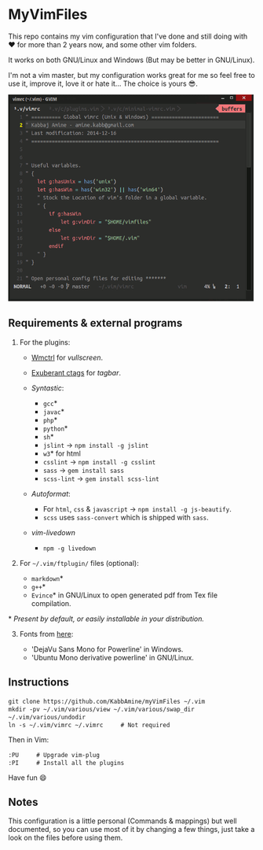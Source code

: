 # MyVimFiles

This repo contains my vim configuration that I've done and still doing with :heart: for more than 2 years now, and some other vim folders.

It works on both GNU/Linux and Windows (But may be better in GNU/Linux).

I'm not a vim master, but my configuration works great for me so feel free to use it, improve it, love it or hate it... The choice is yours :sunglasses:.

![My vim](.img/myVim.png)

## Requirements & external programs

1. For the plugins:
	
	- [Wmctrl](http://tomas.styblo.name/wmctrl/) for *vullscreen*.

	- [Exuberant ctags](http://ctags.sourceforge.net/) for *tagbar*.
		
	- *Syntastic*:

		- `gcc`*
		- `javac`*
		- `php`*
		- `python`*
		- `sh`*
		- `jslint`    ->  `npm install -g jslint`
		- `w3`* for html
		- `csslint`   ->  `npm install -g csslint`
		- `sass`      ->  `gem install sass`
		- `scss-lint` ->  `gem install scss-lint`

	- *Autoformat*:
		
		- For `html`, `css` & `javascript` -> `npm install -g js-beautify`.
		- `scss` uses `sass-convert` which is shipped with `sass`.
	
	- *vim-livedown*

		- `npm -g livedown`

2. For `~/.vim/ftplugin/` files (optional):
	- `markdown`*
	- `g++`*
	- `Evince`* in GNU/Linux to open generated pdf from Tex file compilation.

\* *Present by default, or easily installable in your distribution.*

3. Fonts from [here](https://github.com/powerline/fonts):

	- 'DejaVu Sans Mono for Powerline' in Windows.
	- 'Ubuntu Mono derivative powerline' in GNU/Linux.

## Instructions

```
git clone https://github.com/KabbAmine/myVimFiles ~/.vim
mkdir -pv ~/.vim/various/view ~/.vim/various/swap_dir ~/.vim/various/undodir
ln -s ~/.vim/vimrc ~/.vimrc		# Not required
```

Then in Vim:

```
:PU		# Upgrade vim-plug
:PI		# Install all the plugins
```
Have fun :smile:

## Notes

This configuration is a little personal (Commands & mappings) but well documented, so you can use most of it by changing a few things, just take a look on the files before using them.
